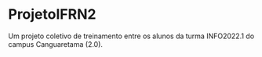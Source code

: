 # ProjetoIFRN2
Um projeto coletivo de treinamento entre os alunos da turma INFO2022.1 do campus Canguaretama (2.0).
